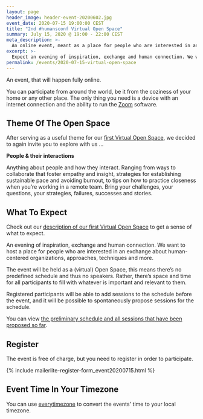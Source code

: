 ```yaml
---
layout: page
header_image: header-event-20200602.jpg
event_date: 2020-07-15 19:00:00 CEST
title: "2nd #humansconf Virtual Open Space"
summary: July 15, 2020 @ 19:00 - 22:00 CEST
meta_description: >-
  An online event, meant as a place for people who are interested in an exchange about human-centered organizations, approaches, techniques and more.
excerpt: >-
  Expect an evening of inspiration, exchange and human connection. We want to host a place for people who are interested in an exchange about human-centered organizations, approaches, techniques and more.
permalink: /events/2020-07-15-virtual-open-space
---
```


An event, that will happen fully online.

You can participate from around the world, be it from the coziness of your home or any other place. The only thing you need is a device with an internet connection and the ability to run the [Zoom](https://zoom.us) software.


## Theme Of The Open Space

After serving as a useful theme for our [first Virtual Open Space](/events/2020-06-02-virtual-open-space), we decided to again invite you to explore with us ...

**People & their interactions**

Anything about people and how they interact. Ranging from ways to collaborate that foster empathy and insight, strategies for establishing sustainable pace and avoiding burnout, to tips on how to practice closeness when you’re working in a remote team.
Bring your challenges, your questions, your strategies, failures, successes and stories.


## What To Expect

Check out our [description of our first Virtual Open Space](/events/2020-06-02-virtual-open-space) to get a sense of what to expect.

An evening of inspiration, exchange and human connection. We want to host a place for people who are interested in an exchange about human-centered organizations, approaches, techniques and more.

The event  will be held as a (virtual) Open Space, this means there’s no predefined schedule and thus no speakers. Rather, there’s space and time for all participants to fill with whatever is important and relevant to them.

Registered participants will be able to add sessions to the schedule before the event, and it will be possible to spontaneously propose sessions for the schedule.

You can view [the preliminary schedule and all sessions that have been proposed so far][event-schedule].

## Register

The event is free of charge, but you need to register in order to participate.

{% include mailerlite-register-form_event20200715.html %}

## Event Time In Your Timezone

You can use [everytimezone](https://everytimezone.com/s/160437ec) to convert the events' time to your local timezone.


[event-schedule]: https://www.notion.so/July-15-2020-Virtual-Open-Space-91f9a2cbbac646768b3a20609f4ec595
